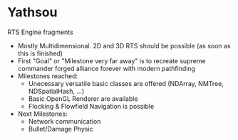 # Yathsou
RTS Engine fragments

* Mostly Multidimensional. 2D and 3D RTS should be possible (as soon as this is finished)
* First "Goal" or "Milestone very far away" is to recreate supreme commander forged alliance forever with modern pathfinding
* Milestones reached:
  * Unecessary versatile basic classes are offered (NDArray, NMTree, NDSpatialHash, ...)
  * Basic OpenGL Renderer are available
  * Flocking & Flowfield Navigation is possible
* Next Milestones:
  * Network communication
  * Bullet/Damage Physic
